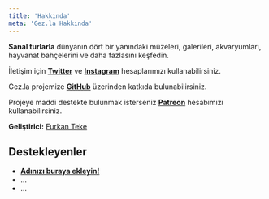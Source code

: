 ```yaml
---
title: 'Hakkında'
meta: 'Gez.la Hakkında'
---
```


**Sanal turlarla** dünyanın dört bir yanındaki müzeleri, galerileri, akvaryumları, hayvanat bahçelerini ve daha fazlasını keşfedin.

İletişim için **[Twitter](https://twitter.com/lagezla)** ve **[Instagram](https://www.instagram.com/lagezla)** hesaplarımızı kullanabilirsiniz.

Gez.la projemize **[GitHub](https://github.com/stfurkan/gez)** üzerinden katkıda bulunabilirsiniz.

Projeye maddi destekte bulunmak isterseniz **[Patreon](https://www.patreon.com/lagezla)** hesabımızı kullanabilirsiniz.

**Geliştirici:** [Furkan Teke](https://www.linkedin.com/in/stfurkan)

## Destekleyenler

- **[Adınızı buraya ekleyin!](https://www.patreon.com/lagezla)**
- ...
- ...
